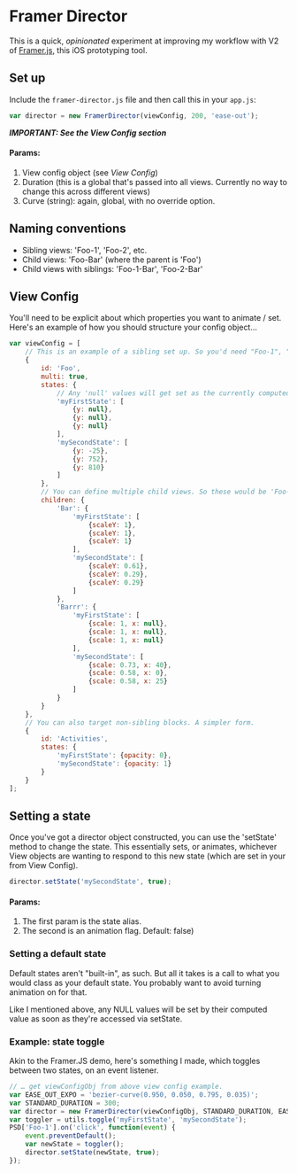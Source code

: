 # Framer Director

This is a quick, *opinionated* experiment at improving my workflow with V2 of <a href="http://www.framerjs.com/">Framer.js</a>, this iOS prototyping tool.

## Set up

Include the `framer-director.js` file and then call this in your `app.js`:

```javascript
var director = new FramerDirector(viewConfig, 200, 'ease-out');
```

***IMPORTANT: See the View Config section***

#### Params:

1. View config object (see *View Config*)
2. Duration (this is a global that's passed into all views. Currently no way to change this across different views)
3. Curve (string): again, global, with no override option.

## Naming conventions

+ Sibling views: 'Foo-1', 'Foo-2', etc.
+ Child views: 'Foo-Bar' (where the parent is 'Foo')
+ Child views with siblings: 'Foo-1-Bar', 'Foo-2-Bar'

## View Config

You'll need to be explicit about which properties you want to animate / set. Here's an example of how you should structure your config object…

```javascript
var viewConfig = [
	// This is an example of a sibling set up. So you'd need "Foo-1", "Foo-2", etc. And don't forget to set 'multi' to 'true'
	{
		id: 'Foo',
		multi: true,
		states: {
			// Any 'null' values will get set as the currently computed style, as soon as a new state tries to access it.
			'myFirstState': [
				{y: null},
				{y: null},
				{y: null}
			],
			'mySecondState': [
				{y: -25},
				{y: 752},
				{y: 810}
			]
		},
		// You can define multiple child views. So these would be 'Foo-1-Bar', 'Foo-2-Bar', etc.
		children: {
			'Bar': {
				'myFirstState': [
					{scaleY: 1},
					{scaleY: 1},
					{scaleY: 1}
				],
				'mySecondState': [
					{scaleY: 0.61},
					{scaleY: 0.29},
					{scaleY: 0.29}
				]
			},
			'Barrr': {
				'myFirstState': [
					{scale: 1, x: null},
					{scale: 1, x: null},
					{scale: 1, x: null}
				],
				'mySecondState': [
					{scale: 0.73, x: 40},
					{scale: 0.58, x: 0},
					{scale: 0.58, x: 25}
				]
			}
		}
	},
	// You can also target non-sibling blocks. A simpler form.
	{
		id: 'Activities',
		states: {
			'myFirstState': {opacity: 0},
			'mySecondState': {opacity: 1}
		}
	}
];
```

## Setting a state

Once you've got a director object constructed, you can use the 'setState' method to change the state. This essentially sets, or animates, whichever View objects are wanting to respond to this new state (which are set in your from View Config).

```javascript
director.setState('mySecondState', true);
```

#### Params:

1. The first param is the state alias.
2. The second is an animation flag. Default: false)

### Setting a default state

Default states aren't "built-in", as such. But all it takes is a call to what you would class as your default state. You probably want to avoid turning animation on for that.

Like I mentioned above, any NULL values will be set by their computed value as soon as they're accessed via setState.

### Example: state toggle

Akin to the Framer.JS demo, here's something I made, which toggles between two states, on an event listener.

```javascript
// … get viewConfigObj from above view config example.
var EASE_OUT_EXPO = 'bezier-curve(0.950, 0.050, 0.795, 0.035)';
var STANDARD_DURATION = 300;
var director = new FramerDirector(viewConfigObj, STANDARD_DURATION, EASE_OUT_EXPO);
var toggler = utils.toggle('myFirstState', 'mySecondState');
PSD['Foo-1'].on('click', function(event) {
	event.preventDefault();
	var newState = toggler();
	director.setState(newState, true);
});
```
